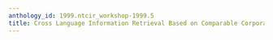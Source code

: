 ```yaml
---
anthology_id: 1999.ntcir_workshop-1999.5
title: Cross Language Information Retrieval Based on Comparable Corpora
---
```

